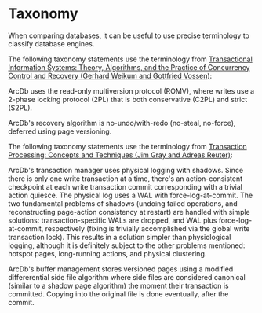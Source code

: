 # Taxonomy

When comparing databases, it can be useful to use precise terminology to classify database engines.

The following taxonomy statements use the terminology from [Transactional Information Systems: Theory, Algorithms, and the Practice of Concurrency Control and Recovery (Gerhard Weikum and Gottfried Vossen)](https://amzn.to/3KREWtG):

ArcDb uses the read-only multiversion protocol (ROMV), where writes use a 2-phase locking protocol (2PL) that is both conservative (C2PL) and strict (S2PL).

ArcDb's recovery algorithm is no-undo/with-redo (no-steal, no-force), deferred using page versioning.

The following taxonomy statements use the terminology from [Transaction Processing: Concepts and Techniques (Jim Gray and Adreas Reuter)](https://amzn.to/3TJ0hYL000):

ArcDb's transaction manager uses physical logging with shadows. Since there is only one write transaction at a time, there's an action-consistent checkpoint at each write transaction commit corresponding with a trivial action quiesce. The physical log uses a WAL with force-log-at-commit. The two fundamental problems of shadows (undoing failed operations, and reconstructing page-action consistency at restart) are handled with simple solutions: transaction-specific WALs are dropped, and WAL plus force-log-at-commit, respectively (fixing is trivially accomplished via the global write transaction lock). This results in a solution simpler than physiological logging, although it is definitely subject to the other problems mentioned: hotspot pages, long-running actions, and physical clustering.

ArcDb's buffer management stores versioned pages using a modified differerential side file algorithm where side files are considered canonical (similar to a shadow page algorithm) the moment their transaction is committed. Copying into the original file is done eventually, after the commit.

